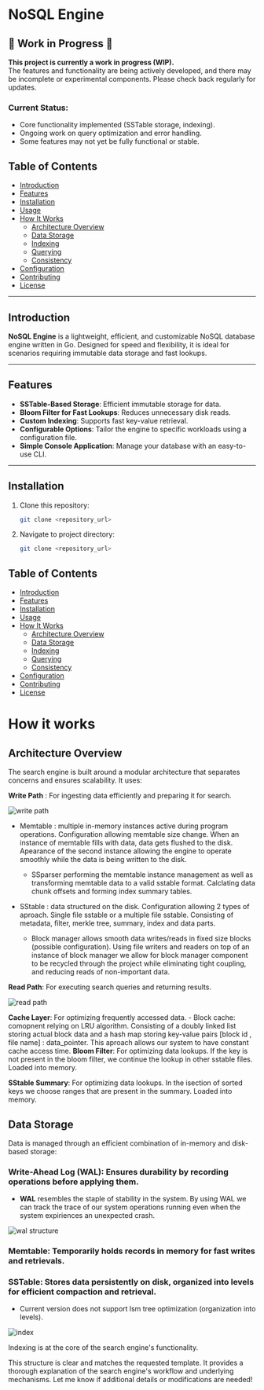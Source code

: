 # NoSQL Engine

## 🚧 Work in Progress 🚧  
**This project is currently a work in progress (WIP).**  
The features and functionality are being actively developed, and there may be incomplete or experimental components. Please check back regularly for updates.  

### Current Status:  
- Core functionality implemented (SSTable storage, indexing).  
- Ongoing work on query optimization and error handling.  
- Some features may not yet be fully functional or stable.

## Table of Contents  
- [Introduction](#introduction)  
- [Features](#features)  
- [Installation](#installation)  
- [Usage](#usage)  
- [How It Works](#how-it-works)  
  - [Architecture Overview](#architecture-overview)  
  - [Data Storage](#data-storage)  
  - [Indexing](#indexing)  
  - [Querying](#querying)  
  - [Consistency](#consistency)  
- [Configuration](#configuration)  
- [Contributing](#contributing)  
- [License](#license)  

---

## Introduction  
**NoSQL Engine** is a lightweight, efficient, and customizable NoSQL database engine written in Go. Designed for speed and flexibility, it is ideal for scenarios requiring immutable data storage and fast lookups.

---

## Features  
- **SSTable-Based Storage**: Efficient immutable storage for data.  
- **Bloom Filter for Fast Lookups**: Reduces unnecessary disk reads.  
- **Custom Indexing**: Supports fast key-value retrieval.  
- **Configurable Options**: Tailor the engine to specific workloads using a configuration file.  
- **Simple Console Application**: Manage your database with an easy-to-use CLI.  

---

## Installation  
1. Clone this repository:  
   ```bash  
   git clone <repository_url>  
2. Navigate to project directory:
   ```bash  
   git clone <repository_url>  


## Table of Contents  
- [Introduction](#introduction)  
- [Features](#features)  
- [Installation](#installation)  
- [Usage](#usage)
- [How It Works](#how-it-works)  
  - [Architecture Overview](#architecture-overview)  
  - [Data Storage](#data-storage)  
  - [Indexing](#indexing)  
  - [Querying](#querying)  
  - [Consistency](#consistency)  
- [Configuration](#configuration)  
- [Contributing](#contributing)  
- [License](#license)


# How it works


## Architecture Overview

The search engine is built around a modular architecture that separates concerns and ensures scalability. It uses:

  **Write Path** : For ingesting data efficiently and preparing it for search.      

![write path](assets/write%20path.png)

  - Memtable : multiple in-memory instances active during program operations. Configuration allowing memtable size change. When an instance of memtable fills with data, data gets flushed to the disk. Apearance of the second instance allowing the engine to operate smoothly while the data is being written to the disk.
      - SSparser performing the memtable instance management as well as transforming memtable data to a valid sstable format. Calclating data chunk offsets and forming index summary tables.

  - SStable : data structured on the disk. Configuration allowing 2 types of aproach. Single file sstable or a multiple file sstable. Consisting of metadata, filter, merkle tree, summary, index and data parts. 
      - Block manager allows smooth data writes/reads in fixed size blocks (possible configuration). Using file writers and readers on top of an instance of block manager we allow for block manager component to be recycled through the project while eliminating tight coupling, and reducing reads of non-important data.

  **Read Path**: For executing search queries and returning results.

![read path](assets/read%20path.png)


  **Cache Layer**: For optimizing frequently accessed data. 
      - Block cache: comopnent relying on LRU algorithm. Consisting of a doubly linked list storing actual block data and a hash map storing key-value pairs [block id , file name] : data_pointer. This aproach allows our system to have constant cache access time.
  **Bloom Filter**: For optimizing data lookups. If the key is not present in the bloom filter, we continue the lookup in other sstable files. Loaded into memory.

  **SStable Summary**: For optimizing data lookups. In the isection of sorted keys we choose ranges that are present in the summary. Loaded into memory. 

  

## Data Storage

Data is managed through an efficient combination of in-memory and disk-based storage:

### Write-Ahead Log (WAL): Ensures durability by recording operations before applying them.
- **WAL** resembles the staple of stability in the system. By using WAL we can track the trace of our system operations running even when the system expiriences an unexpected crash.

![wal structure](assets/wal.png)


### Memtable: Temporarily holds records in memory for fast writes and retrievals.

### SSTable: Stores data persistently on disk, organized into levels for efficient compaction and retrieval.
  - Current version does not support lsm tree optimization (organization into levels).


![index](assets/index.png)


Indexing is at the core of the search engine's functionality.


This structure is clear and matches the requested template. It provides a thorough explanation of the search engine's workflow and underlying mechanisms. Let me know if additional details or modifications are needed!